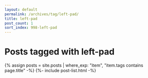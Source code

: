 ```yaml
---
layout: default
permalink: /archives/tag/left-pad/
title: left-pad
post_count: 1
sort_index: 998-left-pad
---
```

<h1 class="page-heading">Posts tagged with left-pad</h1>
{% assign posts = site.posts | where_exp: "item", "item.tags contains page.title" -%}
{%- include post-list.html -%}
